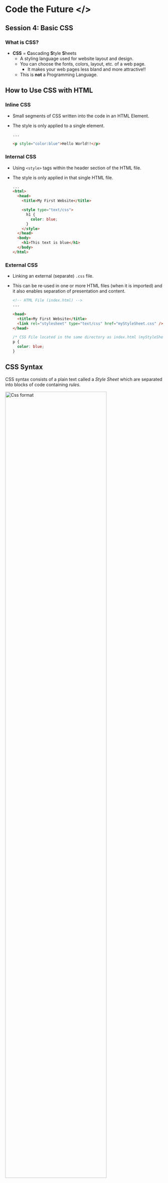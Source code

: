 # Code the Future </>

## Session 4: Basic CSS

### What is CSS?

- **CSS** = **C**ascading **S**tyle **S**heets
  - A styling language used for website layout and design.
  - You can choose the fonts, colors, layout, etc. of a web page.
    - It makes your web pages less bland and more attractive!!
  - This is **not** a Programming Language.

## How to Use CSS with HTML

### Inline CSS

- Small segments of CSS written into the code in an HTML Element.
- The style is only applied to a single element.

  ```html
  ...

  <p style="color:blue">Hello World!!</p>
  ```

### Internal CSS

- Using `<style>` tags within the header section of the HTML file.
- The style is only applied in that single HTML file.

  ```html
  ...
  <html>
    <head>
      <title>My First Website</title>

      <style type="text/css">
        h1 {
          color: blue;
        }
      </style>
    </head>
    <body>
      <h1>This text is blue</h1>
    </body>
  </html>
  ```

### External CSS

- Linking an external (separate) `.css` file.
- This can be re-used in one or more HTML files (when it is imported) and it also enables separation of presentation and content.

  ```html
  <!-- HTML File (index.html) -->
  ...

  <head>
    <title>My First Website</title>
    <link rel="stylesheet" type="text/css" href="myStyleSheet.css" />
  </head>
  ```

  ```css
  /* CSS File located in the same directory as index.html (myStyleSheet.css) */
  p {
    color: blue;
  }
  ```

## CSS Syntax

CSS syntax consists of a plain text called a _Style Sheet_ which are separated into blocks of code containing _rules_.

<img src="https://raw.githubusercontent.com/sarah-cic-uk/Code-the-Future/main/images/session4/css_format.png" alt="Css format" width="80%">


It has [_Selectors_](#selector) that declare the elements in the HTML Document where the style is applied. This is followed by a [_Declaration Block_](#declaration) enclosed by curly braces that contains one or more [_Declarations_](#declaration), separated by a semicolon. Each _Declaration_ includes a [_Property_](#property), a colon, and its [_Value_](#value).

White spaces are ignored - declarations can be written in separate lines to make it more readable.

```css
p {
  color: blue;
  font-weight: bold;
  font-size: 14px;
}
```

### Selector

- The selectors are used to target a specific element or range of elements, where a style is applied on a web page.
- There is a [wide range of selectors](advanced_css.md/#css-selectors-advanced) and each selector can have an `ID` and/or `Class` attributes.

   **Class Attribute** <br/>
  This attribute allows you to define style rules that apply to _more than one element_.<br/>
  The example below shows a `class` called `blue-and-bold` applied to a paragraph `<p>` selector. <br/>
  <img src="https://raw.githubusercontent.com/sarah-cic-uk/Code-the-Future/main/images/session4/class_separator_html.png" alt="class separator html" width="80%">
  <br/>
  To declare rules in your CSS for that `class`, write a separator prefixed with a `"."`. The style defined here is applied to any HTML element with `class="blue-and-bold"`.
  <img src="https://raw.githubusercontent.com/sarah-cic-uk/Code-the-Future/main/images/session4/class_separator_css.png" alt="class separator css" width="80%">
  <br/><br/>
   **ID Attribute** <br/>
  This attribute only allows you to define style rules that apply to _a single element_. The `id` attribute is a unique identifier within the document and cannot share the same `id` value in the same web page.<br/>
  The example below shows multiple Paragraph `<p>` elements with different `id`'s. <br/>
  <img src="https://raw.githubusercontent.com/sarah-cic-uk/Code-the-Future/main/images/session4/id_separator_html.png" alt="id separator html" width="80%">
   <br/>
  To declare rules in your CSS for each `id`, write a separator prefixed with a `"#"`.<br/>
  <img src="https://raw.githubusercontent.com/sarah-cic-uk/Code-the-Future/main/images/session4/id_separator_css.png" alt="id separator css" width="80%">
  <br/>

### Declaration

- The Selector is followed by a _Declaration Block_, enclosed with curly braces`{}`, that contains one or more _Declarations_ or rules.
- Each _Declaration_ contains a [_Property_](#Property) and a [_Value_](#Value).

### Property

- Name of the attribute you want to style for example `border`, `color`, `background`, `position` etc.
- A property must have a Value.

### Value

- This defines the Property or the values allocated for the Property.

---

## Web Browser Developer Tools

Modern web browsers have support for web developer tools (_devtools_) that will help designers/developers debug the front-end. This is covered in more detail in Session 2 or click on each link to learn more about the different devtools for each web browser:

- [Firefox](https://developer.mozilla.org/en-US/docs/Tools)
- [Google Chrome](https://developer.chrome.com/docs/devtools/)
- [Internet Explorer and Microsoft Edge](<https://docs.microsoft.com/en-us/previous-versions/windows/desktop/legacy/hh968260(v=vs.85)>)
- [Safari](https://support.apple.com/en-gb/guide/safari/sfri20948/mac)
- [Opera](https://dev.opera.com/extensions/dev-tools/)

For this example, we will use Chrome. To view the styles applied on the page, select an element and the styles defined for that element will be displayed in the tab called **Styles**.

  <img src="https://raw.githubusercontent.com/sarah-cic-uk/Code-the-Future/main/images/session4/css_devtools.png" alt="css dev tools" width="80%">


<div style="width: 100%">
<a href='README.md'><-- Previous section: Session 4 Introduction</a>
<div align="right"><a href='layouts.md'>Next section: Layouts in CSS --></a></div>
</div>
